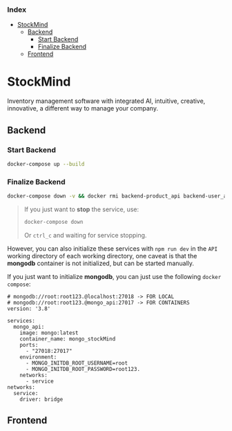 ### Index
- [StockMind](#stockmind)
  - [Backend](#backend)
    - [Start Backend](#start-backend)
    - [Finalize Backend](#finalize-backend)
  - [Frontend](#frontend)

# StockMind
Inventory management software with integrated AI, intuitive, creative, innovative, a different way to manage your company.

## Backend
### Start Backend
```bash
docker-compose up --build
```
### Finalize Backend
```bash
docker-compose down -v && docker rmi backend-product_api backend-user_api
```

>If you just want to **stop** the service, use:
>```bash
>docker-compose down
>```
>Or `ctrl_c` and waiting for service stopping.

However, you can also initialize these services with `npm run dev` in the `API` working directory of each working directory, one caveat is that the **mongodb** container is not initialized, but can be started manually.

If you just want to initialize **mongodb**, you can just use the following `docker compose`:
```docker
# mongodb://root:root123.@localhost:27018 -> FOR LOCAL
# mongodb://root:root123.@mongo_api:27017 -> FOR CONTAINERS
version: '3.8'

services:
  mongo_api:
    image: mongo:latest
    container_name: mongo_stockMind
    ports:
      - "27018:27017"
    environment:
      - MONGO_INITDB_ROOT_USERNAME=root
      - MONGO_INITDB_ROOT_PASSWORD=root123.
    networks:
      - service
networks:
  service:
    driver: bridge

```
## Frontend